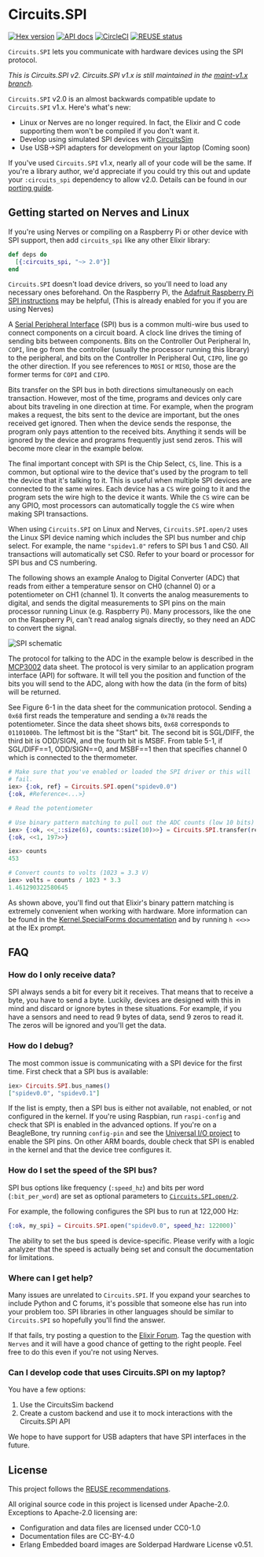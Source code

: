 <!--
  SPDX-License-Identifier: CC-BY-4.0
  SPDX-FileCopyrightText: 2018 Frank Hunleth
-->

# Circuits.SPI

[![Hex version](https://img.shields.io/hexpm/v/circuits_spi.svg "Hex version")](https://hex.pm/packages/circuits_spi)
[![API docs](https://img.shields.io/hexpm/v/circuits_spi.svg?label=hexdocs "API docs")](https://hexdocs.pm/circuits_spi/Circuits.SPI.html)
[![CircleCI](https://dl.circleci.com/status-badge/img/gh/elixir-circuits/circuits_spi/tree/main.svg?style=svg)](https://dl.circleci.com/status-badge/redirect/gh/elixir-circuits/circuits_spi/tree/main)
[![REUSE status](https://api.reuse.software/badge/github.com/elixir-circuits/circuits_spi)](https://api.reuse.software/info/github.com/elixir-circuits/circuits_spi)

`Circuits.SPI` lets you communicate with hardware devices using the SPI protocol.

*This is Circuits.SPI v2. Circuits.SPI v1.x is still maintained in the [maint-v1.x branch](https://github.com/elixir-circuits/circuits_spi/tree/maint-v1.x).*

`Circuits.SPI` v2.0  is an almost backwards compatible update to `Circuits.SPI`
v1.x. Here's what's new:

* Linux or Nerves are no longer required. In fact, the Elixir and C code
  supporting them won't be compiled if you don't want it.
* Develop using simulated SPI devices with
  [CircuitsSim](https://github.com/elixir-circuits/circuits_sim)
* Use USB->SPI adapters for development on your laptop (Coming soon)

If you've used `Circuits.SPI` v1.x, nearly all of your code will be the same. If
you're a library author, we'd appreciate if you could try this out and update
your `:circuits_spi` dependency to allow v2.0. Details can be found in our
[porting guide](PORTING.md).

## Getting started on Nerves and Linux

If you're using Nerves or compiling on a Raspberry Pi or other device with SPI
support, then add `circuits_spi` like any other Elixir library:

```elixir
def deps do
  [{:circuits_spi, "~> 2.0"}]
end
```

`Circuits.SPI` doesn't load device drivers, so you'll need to load any necessary
ones beforehand. On the Raspberry Pi, the [Adafruit Raspberry Pi SPI
instructions](https://learn.adafruit.com/adafruits-raspberry-pi-lesson-4-gpio-setup/configuring-spi)
may be helpful, (This is already enabled for you if you are using Nerves)

A [Serial Peripheral
Interface](https://en.wikipedia.org/wiki/Serial_Peripheral_Interface_Bus) (SPI)
bus is a common multi-wire bus used to connect components on a circuit board. A
clock line drives the timing of sending bits between components. Bits on the
Controller Out Peripheral In, `COPI`, line go from the controller (usually the
processor running this library) to the peripheral, and bits on the Controller
In Peripheral Out, `CIPO`, line go the other direction. If you see references
to `MOSI` or `MISO`, those are the former terms for `COPI` and `CIPO`.

Bits transfer on the SPI bus in both directions simultaneously on each
transaction. However, most of the time, programs and devices only care about
bits traveling in one direction at time. For example, when the program makes a
request, the bits sent to the device are important, but the ones received get
ignored. Then when the device sends the response, the program only pays
attention to the received bits. Anything it sends will be ignored by the device
and programs frequently just send zeros. This will become more clear in the
example below.

The final important concept with SPI is the Chip Select, `CS`, line. This is a
common, but optional wire to the device that's used by the program to tell the
device that it's talking to it. This is useful when multiple SPI devices are
connected to the same wires. Each device has a `CS` wire going to it and the
program sets the wire high to the device it wants. While the `CS` wire can be
any GPIO, most processors can automatically toggle the `CS` wire when making
SPI transactions.

When using `Circuits.SPI` on Linux and Nerves, `Circuits.SPI.open/2` uses the
Linux SPI device naming which includes the SPI bus number and chip select. For
example, the name `"spidev1.0"` refers to SPI bus 1 and CS0. All transactions
will automatically set CS0. Refer to your board or processor for SPI bus and CS
numbering.

The following shows an example Analog to Digital Converter (ADC) that reads
from either a temperature sensor on CH0 (channel 0) or a potentiometer on CH1
(channel 1). It converts the analog measurements to digital, and sends the
digital measurements to SPI pins on the main processor running Linux (e.g.
Raspberry Pi). Many processors, like the one on the Raspberry Pi, can't read
analog signals directly, so they need an ADC to convert the signal.

![SPI schematic](assets/images/schematic-adc.png)

The protocol for talking to the ADC in the example below is described in the
[MCP3002](http://www.microchip.com/wwwproducts/en/MCP3002) data sheet. The
protocol is very similar to an application program interface (API) for
software. It will tell you the position and function of the bits you will send
to the ADC, along with how the data (in the form of bits) will be returned.

See Figure 6-1 in the data sheet for the communication protocol. Sending a
`0x68` first reads the temperature and sending a `0x78` reads the
potentiometer. Since the data sheet shows bits, `0x68` corresponds to
`01101000b`.  The leftmost bit is the "Start" bit. The second bit is SGL/DIFF,
the third bit is ODD/SIGN, and the fourth bit is MSBF. From table 5-1, if
SGL/DIFF==1, ODD/SIGN==0, and MSBF==1 then that specifies channel 0 which is
connected to the thermometer.

```elixir
# Make sure that you've enabled or loaded the SPI driver or this will
# fail.
iex> {:ok, ref} = Circuits.SPI.open("spidev0.0")
{:ok, #Reference<...>}

# Read the potentiometer

# Use binary pattern matching to pull out the ADC counts (low 10 bits)
iex> {:ok, <<_::size(6), counts::size(10)>>} = Circuits.SPI.transfer(ref, <<0x78, 0x00>>)
{:ok, <<1, 197>>}

iex> counts
453

# Convert counts to volts (1023 = 3.3 V)
iex> volts = counts / 1023 * 3.3
1.461290322580645
```

As shown above, you'll find out that Elixir's binary pattern matching is
extremely convenient when working with hardware. More information can be
found in the [Kernel.SpecialForms documentation](https://hexdocs.pm/elixir/Kernel.SpecialForms.html#%3C%3C%3E%3E/1)
and by running `h <<>>` at the IEx prompt.

## FAQ

### How do I only receive data?

SPI always sends a bit for every bit it receives. That means that to receive a
byte, you have to send a byte. Luckily, devices are designed with this in mind
and discard or ignore bytes in these situations. For example, if you have a
sensors and need to read 9 bytes of data, send 9 zeros to read it. The zeros
will be ignored and you'll get the data.

### How do I debug?

The most common issue is communicating with a SPI device for the first time.
First check that a SPI bus is available:

```elixir
iex> Circuits.SPI.bus_names()
["spidev0.0", "spidev0.1"]
```

If the list is empty, then a SPI bus is either not available, not enabled, or
not configured in the kernel. If you're using Raspbian, run `raspi-config` and
check that SPI is enabled in the advanced options. If you're on a BeagleBone,
try running `config-pin` and see the [Universal I/O
project](https://github.com/cdsteinkuehler/beaglebone-universal-io) to enable
the SPI pins. On other ARM boards, double check that SPI is enabled in the
kernel and that the device tree configures it.

### How do I set the speed of the SPI bus?

SPI bus options like frequency (`:speed_hz`) and bits per word (`:bit_per_word`)
are set as optional parameters to
[`Circuits.SPI.open/2`](https://hexdocs.pm/circuits_spi/Circuits.SPI.html#open/2).

For example, the following configures the SPI bus to run at 122,000 Hz:

```elixir
{:ok, my_spi} = Circuits.SPI.open("spidev0.0", speed_hz: 122000)`
```

The ability to set the bus speed is device-specific. Please verify with a logic
analyzer that the speed is actually being set and consult the documentation for
limitations.

### Where can I get help?

Many issues are unrelated to `Circuits.SPI`. If you expand your searches to
include Python and C forums, it's possible that someone else has run into your
problem too. SPI libraries in other languages should be similar to
`Circuits.SPI` so hopefully you'll find the answer.

If that fails, try posting a question to the [Elixir
Forum](https://elixirforum.com/). Tag the question with `Nerves` and it will
have a good chance of getting to the right people. Feel free to do this even if
you're not using Nerves.

### Can I develop code that uses Circuits.SPI on my laptop?

You have a few options:

1. Use the CircuitsSim backend
2. Create a custom backend and use it to mock interactions with the Circuits.SPI
   API

We hope to have support for USB adapters that have SPI interfaces in the future.

## License

This project follows the [REUSE recommendations](https://reuse.software).

All original source code in this project is licensed under Apache-2.0.
Exceptions to Apache-2.0 licensing are:

* Configuration and data files are licensed under CC0-1.0
* Documentation files are CC-BY-4.0
* Erlang Embedded board images are Solderpad Hardware License v0.51.
